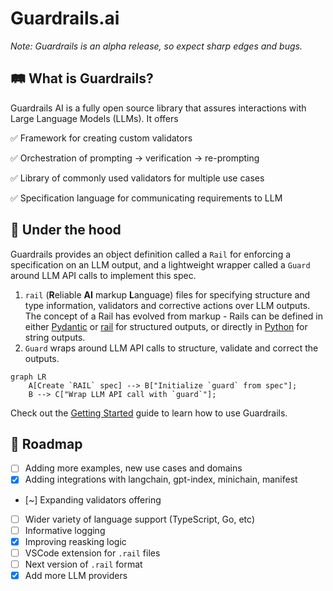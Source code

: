 # Guardrails.ai

_Note: Guardrails is an alpha release, so expect sharp edges and bugs._

## 🛤️ What is Guardrails?

Guardrails AI is a fully open source library that assures interactions with Large Language Models (LLMs). It offers

✅ Framework for creating custom validators

✅ Orchestration of prompting → verification → re-prompting

✅ Library of commonly used validators for multiple use cases

✅ Specification language for communicating requirements to LLM

## 🚒 Under the hood

Guardrails provides an object definition called a `Rail` for enforcing a specification on an LLM output, and a lightweight wrapper called a `Guard` around LLM API calls to implement this spec.

1. `rail` (**R**eliable **AI** markup **L**anguage) files for specifying structure and type information, validators and corrective actions over LLM outputs. The concept of a Rail has evolved from markup - Rails can be defined in either <a href='/defining_guards/pydantic'>Pydantic</a> or <a href='/defining_guards/rail'>rail</a> for structured outputs, or directly in <a href='/defining_guards/strings'>Python</a> for string outputs.
2. `Guard` wraps around LLM API calls to structure, validate and correct the outputs.

``` mermaid
graph LR
    A[Create `RAIL` spec] --> B["Initialize `guard` from spec"];
    B --> C["Wrap LLM API call with `guard`"];
```

Check out the [Getting Started](guardrails_ai/getting_started.ipynb) guide to learn how to use Guardrails.

## 📍 Roadmap

- [ ] Adding more examples, new use cases and domains
- [x] Adding integrations with langchain, gpt-index, minichain, manifest
- [~] Expanding validators offering
- [ ] Wider variety of language support (TypeScript, Go, etc)
- [ ] Informative logging
- [x] Improving reasking logic
- [ ] VSCode extension for `.rail` files
- [ ] Next version of `.rail` format
- [x] Add more LLM providers
